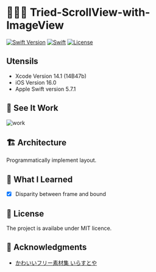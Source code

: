 # 🗿🗿🗿 Tried-ScrollView-with-ImageView

[![Swift Version](https://img.shields.io/badge/Swift-5-F16D39.svg)](https://developer.apple.com/swift)
[![Swift](https://img.shields.io/badge/language-Swift-orange.svg?style=flat)](https://developer.apple.com/swift/)
[![License](https://img.shields.io/badge/license-MIT-blue.svg)](https://github.com/mtynior/ColorizeSwift/blob/master/LICENSE.md)

## Utensils
- Xcode Version 14.1 (14B47b)
- iOS Version 16.0
- Apple Swift version 5.7.1

## 🎥 See It Work

![work](https://user-images.githubusercontent.com/25024587/204134044-68faf072-402c-4401-8dd8-1c2b05225767.gif)

## 🏗 Architecture

Programmatically implement layout.

## 🧠 What I Learned

- [x] Disparity between frame and bound

## 🔖 License

The project is availabe under MIT licence.

## 🙏 Acknowledgments
- [かわいいフリー素材集 いらすとや](https://www.irasutoya.com/)
